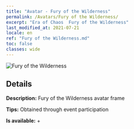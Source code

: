```yaml
---
title: "Avatar - Fury of the Wilderness"
permalink: /Avatars/Fury of the Wilderness/
excerpt: "Era of Chaos  Fury of the Wilderness"
last_modified_at: 2021-07-21
locale: en
ref: "Fury of the Wilderness.md"
toc: false
classes: wide
---
```

 ![Fury of the Wilderness](/images/a/avatarFrame_29.png)

## Details

 **Description:** Fury of the Wilderness avatar frame 

 **Tips:** Obtained through event participation 

 **Is available:**  + 

